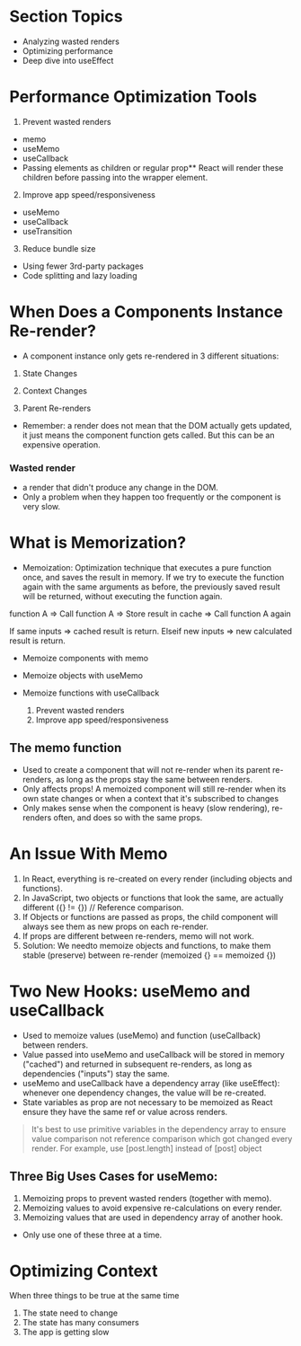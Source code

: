 # Section Topics

-   Analyzing wasted renders
-   Optimizing performance
-   Deep dive into useEffect

# Performance Optimization Tools

1. Prevent wasted renders

-   memo
-   useMemo
-   useCallback
-   Passing elements as children or regular prop\*\* React will render these children before passing into the wrapper element.

2. Improve app speed/responsiveness

-   useMemo
-   useCallback
-   useTransition

3. Reduce bundle size

-   Using fewer 3rd-party packages
-   Code splitting and lazy loading

# When Does a Components Instance Re-render?

-   A component instance only gets re-rendered in 3 different situations:

1. State Changes

2. Context Changes

3. Parent Re-renders

-   Remember: a render does not mean that the DOM actually gets updated, it just means the component function gets called. But this can be an expensive operation.

### Wasted render

-   a render that didn't produce any change in the DOM.
-   Only a problem when they happen too frequently or the component is very slow.

# What is Memorization?

-   Memoization: Optimization technique that executes a pure function once, and saves the result in memory. If we try to execute the function again with the same arguments as before, the previously saved result will be returned, without executing the function again.

function A => Call function A => Store result in cache => Call function A again

If same inputs => cached result is return. Elseif new inputs => new calculated result is return.

-   Memoize components with memo
-   Memoize objects with useMemo
-   Memoize functions with useCallback

    1. Prevent wasted renders
    2. Improve app speed/responsiveness

## The memo function

-   Used to create a component that will not re-render when its parent re-renders, as long as the props stay the same between renders.
-   Only affects props! A memoized component will still re-render when its own state changes or when a context that it's subscribed to changes
-   Only makes sense when the component is heavy (slow rendering), re-renders often, and does so with the same props.

# An Issue With Memo

1. In React, everything is re-created on every render (including objects and functions).
2. In JavaScript, two objects or functions that look the same, are actually different ({} != {}) // Reference comparison.
3. If Objects or functions are passed as props, the child component will always see them as new props on each re-render.
4. If props are different between re-renders, memo will not work.
5. Solution: We needto memoize objects and functions, to make them stable (preserve) between re-render (memoized {} == memoized {})

# Two New Hooks: useMemo and useCallback

-   Used to memoize values (useMemo) and function (useCallback) between renders.
-   Value passed into useMemo and useCallback will be stored in memory ("cached") and returned in subsequent re-renders, as long as dependencies ("inputs") stay the same.
-   useMemo and useCallback have a dependency array (like useEffect): whenever one dependency changes, the value will be re-created.
-   State variables as prop are not necessary to be memoized as React ensure they have the same ref or value across renders.

> It's best to use primitive variables in the dependency array to ensure value comparison not reference comparison which got changed every render. For example, use [post.length] instead of [post] object

## Three Big Uses Cases for useMemo:

1. Memoizing props to prevent wasted renders (together with memo).
2. Memoizing values to avoid expensive re-calculations on every render.
3. Memoizing values that are used in dependency array of another hook.

-   Only use one of these three at a time.

# Optimizing Context

When three things to be true at the same time

1. The state need to change
2. The state has many consumers
3. The app is getting slow
